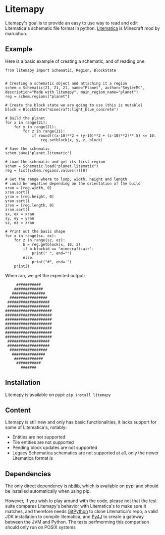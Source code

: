 # Litemapy
Litemapy's goal is to provide an easy to use way to read and edit Litematica's schematic file format in python.
[Litematica](https://github.com/maruohon/litematica) is Minecraft mod by maruohon.


## Example
Here is a basic example of creating a schematic, and of reading one:
```
from litemapy import Schematic, Region, BlockState


# Creating a schematic object and attaching it a region
schem = Schematic(21, 21, 21, name="Planet", author="SmylerMC", description="Made with litemapy", main_region_name="planet")
reg = schem.regions["planet"]

# Create the block state we are going to use (this is mutable)
block = BlockState("minecraft:light_blue_concrete")

# Build the planet
for x in range(21):
    for y in range(21):
        for z in range(21):
            if round(((x-10)**2 + (y-10)**2 + (z-10)**2)**.5) <= 10:
                reg.setblock(x, y, z, block)

# Save the schematic
schem.save("planet.litematic")

# Load the schematic and get its first region
schem = Schematic.load("planet.litematic")
reg = list(schem.regions.values())[0]

# Get the range where to loop, width, height and length
# could be negative depending on the orientation of the build
xran = [reg.width, 0]
xran.sort()
yran = [reg.height, 0]
yran.sort()
zran = [reg.length, 0]
zran.sort()
sx, ex = xran
sy, ey = yran
sz, ez = zran

# Print out the basic shape
for x in range(sx, ex):
    for z in range(sz, ez):
        b = reg.getblock(x, 10, z)
        if b.blockid == "minecraft:air":
            print(" ", end="")
        else:
            print("#", end='')
    print()
```
When ran, we get the expected output:
```       #######       
     ###########     
    #############    
   ###############   
  #################  
 ################### 
 ################### 
#####################
#####################
#####################
#####################
#####################
#####################
#####################
 ################### 
 ################### 
  #################  
   ###############   
    #############    
     ###########     
       #######
```

## Installation
Litemapy is available on pypi: ```pip install litemapy```

## Content
Litemapy is still new and only has basic functionalities, it lacks support for some of Litematica's, notably:
  * Entities are not supported
  * Tile entities are not supported
  * Pending block updates are not supported
  * Legacy Schematica schematics are not supported at all, only the newer Litematica format is

## Dependencies
The only direct dependency is [nbtlib](https://github.com/vberlier/nbtlib), which is available on pypi and should be installed automatically when using pip.

However, if you wish to play around with the code, please not that the test suite compares Litemapy's behavior with Litematica's to make sure it matches, and therefore needs [GitPython](https://github.com/gitpython-developers/GitPython) to clone Litematica's repo, a valid JDK installation to compile litematica, and [Py4J](https://www.py4j.org/index.html) to create a gateway between the JVM and Python. The tests perfmorming this comparison should only run on POSIX systems
